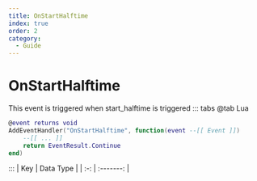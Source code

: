 ```yaml
---
title: OnStartHalftime
index: true
order: 2
category:
  - Guide
---
```


# OnStartHalftime
This event is triggered when start_halftime is triggered
::: tabs
@tab Lua
```lua
@event returns void
AddEventHandler("OnStartHalftime", function(event --[[ Event ]])
    --[[ ... ]]
    return EventResult.Continue
end)
```

:::
| Key | Data Type |
| :-: | :-------: |